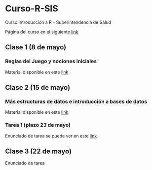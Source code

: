 # Curso-R-SIS
Curso introducción a R - Superintendencia de Salud

Página del curso en el siguiente [link](https://noliverop.github.io/Curso-R-SIS)

## Clase 1 (8 de mayo)
### Reglas del Juego y nociones iniciales
Material disponible en este [link](https://noliverop.github.io/Curso-R-SIS/sesion_1_presentacion.html)

## Clase 2 (15 de mayo)
### Más estructuras de datos e introducción a bases de datos
Material disponible en este [link](https://noliverop.github.io/Curso-R-SIS/sesion_2_presentacion.html)

### Tarea 1 (plazo 23 de mayo)
Enunciado de tarea se puede ver en este [link](https://noliverop.github.io/Curso-R-SIS/tarea_1.html)

## Clase 3 (22 de mayo)
Enunciado de tarea
